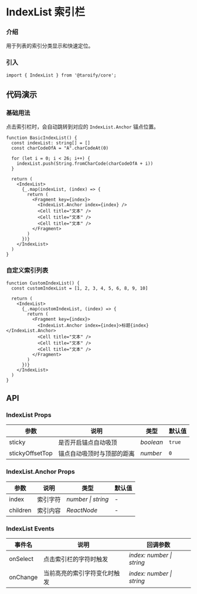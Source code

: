 # IndexList 索引栏

### 介绍

用于列表的索引分类显示和快速定位。

### 引入

```tsx
import { IndexList } from '@taroify/core';
```

## 代码演示

### 基础用法

点击索引栏时，会自动跳转到对应的 `IndexList.Anchor` 锚点位置。

```tsx
function BasicIndexList() {
  const indexList: string[] = []
  const charCodeOfA = "A".charCodeAt(0)

  for (let i = 0; i < 26; i++) {
    indexList.push(String.fromCharCode(charCodeOfA + i))
  }

  return (
    <IndexList>
      {_.map(indexList, (index) => {
        return (
          <Fragment key={index}>
            <IndexList.Anchor index={index} />
            <Cell title="文本" />
            <Cell title="文本" />
            <Cell title="文本" />
          </Fragment>
        )
      })}
    </IndexList>
  )
}
```

### 自定义索引列表

```tsx
function CustomIndexList() {
  const customIndexList = [1, 2, 3, 4, 5, 6, 8, 9, 10]

  return (
    <IndexList>
      {_.map(customIndexList, (index) => {
        return (
          <Fragment key={index}>
            <IndexList.Anchor index={index}>标题{index}</IndexList.Anchor>
            <Cell title="文本" />
            <Cell title="文本" />
            <Cell title="文本" />
          </Fragment>
        )
      })}
    </IndexList>
  )
}
```

## API

### IndexList Props

| 参数 | 说明 | 类型 | 默认值 |
| --- | --- | --- | --- |
| sticky | 是否开启锚点自动吸顶 | _boolean_ | `true` |
| stickyOffsetTop | 锚点自动吸顶时与顶部的距离 | _number_ | `0` |

### IndexList.Anchor Props

| 参数  | 说明     | 类型               | 默认值 |
| ----- | -------- | ------------------ | ------ |
| index | 索引字符 | _number \| string_ | -      |
| children | 索引内容 | _ReactNode_ | -      |

### IndexList Events

| 事件名 | 说明                         | 回调参数                  |
| ------ | ---------------------------- | ------------------------- |
| onSelect | 点击索引栏的字符时触发       | _index: number \| string_ |
| onChange | 当前高亮的索引字符变化时触发 | _index: number \| string_ |
